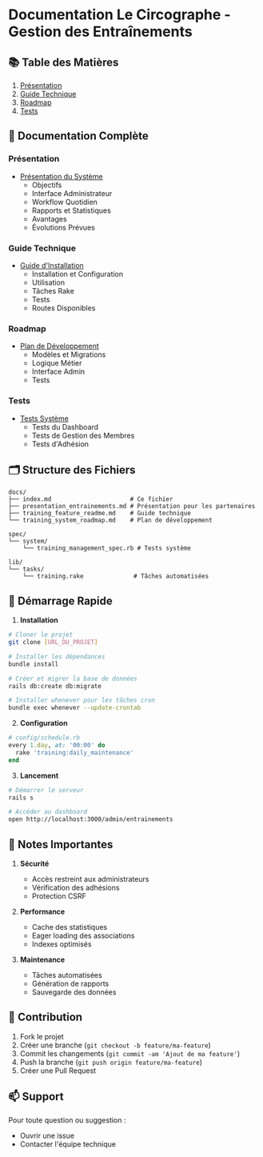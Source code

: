 # Documentation Le Circographe - Gestion des Entraînements

## 📚 Table des Matières

1. [Présentation](#présentation)
2. [Guide Technique](#guide-technique)
3. [Roadmap](#roadmap)
4. [Tests](#tests)

## 📖 Documentation Complète

### Présentation
- [Présentation du Système](presentation_entrainements.md)
  - Objectifs
  - Interface Administrateur
  - Workflow Quotidien
  - Rapports et Statistiques
  - Avantages
  - Évolutions Prévues

### Guide Technique
- [Guide d'Installation](training_feature_readme.md)
  - Installation et Configuration
  - Utilisation
  - Tâches Rake
  - Tests
  - Routes Disponibles

### Roadmap
- [Plan de Développement](training_system_roadmap.md)
  - Modèles et Migrations
  - Logique Métier
  - Interface Admin
  - Tests

### Tests
- [Tests Système](../spec/system/training_management_spec.rb)
  - Tests du Dashboard
  - Tests de Gestion des Membres
  - Tests d'Adhésion

## 🗂 Structure des Fichiers

```
docs/
├── index.md                      # Ce fichier
├── presentation_entrainements.md # Présentation pour les partenaires
├── training_feature_readme.md    # Guide technique
└── training_system_roadmap.md    # Plan de développement

spec/
└── system/
    └── training_management_spec.rb # Tests système

lib/
└── tasks/
    └── training.rake              # Tâches automatisées
```

## 🚀 Démarrage Rapide

1. **Installation**
```bash
# Cloner le projet
git clone [URL_DU_PROJET]

# Installer les dépendances
bundle install

# Créer et migrer la base de données
rails db:create db:migrate

# Installer whenever pour les tâches cron
bundle exec whenever --update-crontab
```

2. **Configuration**
```ruby
# config/schedule.rb
every 1.day, at: '00:00' do
  rake 'training:daily_maintenance'
end
```

3. **Lancement**
```bash
# Démarrer le serveur
rails s

# Accéder au dashboard
open http://localhost:3000/admin/entrainements
```

## 📝 Notes Importantes

1. **Sécurité**
   - Accès restreint aux administrateurs
   - Vérification des adhésions
   - Protection CSRF

2. **Performance**
   - Cache des statistiques
   - Eager loading des associations
   - Indexes optimisés

3. **Maintenance**
   - Tâches automatisées
   - Génération de rapports
   - Sauvegarde des données

## 🤝 Contribution

1. Fork le projet
2. Créer une branche (`git checkout -b feature/ma-feature`)
3. Commit les changements (`git commit -am 'Ajout de ma feature'`)
4. Push la branche (`git push origin feature/ma-feature`)
5. Créer une Pull Request

## 📫 Support

Pour toute question ou suggestion :
- Ouvrir une issue
- Contacter l'équipe technique 